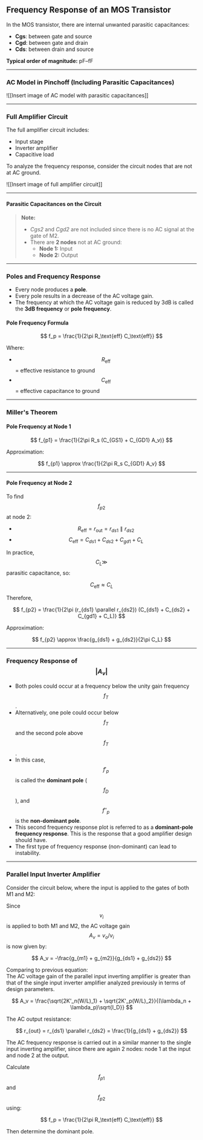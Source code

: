## Frequency Response of an MOS Transistor

In the MOS transistor, there are internal unwanted parasitic capacitances:

- **Cgs**: between gate and source  
- **Cgd**: between gate and drain  
- **Cds**: between drain and source  

**Typical order of magnitude:** pF–fF

---

### AC Model in Pinchoff (Including Parasitic Capacitances)

![[Insert image of AC model with parasitic capacitances]]

---

### Full Amplifier Circuit

The full amplifier circuit includes:
- Input stage
- Inverter amplifier
- Capacitive load

To analyze the frequency response, consider the circuit nodes that are not at AC ground.

![[Insert image of full amplifier circuit]]

---

#### Parasitic Capacitances on the Circuit

> **Note:**  
> - *Cgs2* and *Cgd2* are not included since there is no AC signal at the gate of M2.
> - There are **2 nodes** not at AC ground:  
>   - **Node 1:** Input  
>   - **Node 2:** Output

---

### Poles and Frequency Response

- Every node produces a **pole**.
- Every pole results in a decrease of the AC voltage gain.
- The frequency at which the AC voltage gain is reduced by 3dB is called the **3dB frequency** or **pole frequency**.

#### Pole Frequency Formula

$$
f_p = \frac{1}{2\pi R_\text{eff} C_\text{eff}}
$$

Where:
- $$R_\text{eff}$$ = effective resistance to ground
- $$C_\text{eff}$$ = effective capacitance to ground

---

### Miller's Theorem

#### Pole Frequency at Node 1

$$
f_{p1} = \frac{1}{2\pi R_s (C_{GS1} + C_{GD1} A_v)}
$$

Approximation:

$$
f_{p1} \approx \frac{1}{2\pi R_s C_{GD1} A_v}
$$

---

#### Pole Frequency at Node 2

To find $$f_{p2}$$ at node 2:

- $$R_\text{eff} = r_\text{out} = r_{ds1} \parallel r_{ds2}$$
- $$C_\text{eff} = C_{ds1} + C_{ds2} + C_{gd1} + C_L$$

In practice, $$C_L \gg$$ parasitic capacitance, so:

$$
C_\text{eff} \approx C_L
$$

Therefore,

$$
f_{p2} = \frac{1}{2\pi (r_{ds1} \parallel r_{ds2}) (C_{ds1} + C_{ds2} + C_{gd1} + C_L)}
$$

Approximation:

$$
f_{p2} \approx \frac{g_{ds1} + g_{ds2}}{2\pi C_L}
$$

---

### Frequency Response of $$|A_v|$$

- Both poles could occur at a frequency below the unity gain frequency $$f_T$$.
- Alternatively, one pole could occur below $$f_T$$ and the second pole above $$f_T$$.
- In this case, $$f'_p$$ is called the **dominant pole** ($$f_D$$), and $$f''_p$$ is the **non-dominant pole**.
- This second frequency response plot is referred to as a **dominant-pole frequency response**. This is the response that a good amplifier design should have.
- The first type of frequency response (non-dominant) can lead to instability.

---

### Parallel Input Inverter Amplifier

Consider the circuit below, where the input is applied to the gates of both M1 and M2:

Since $$v_i$$ is applied to both M1 and M2, the AC voltage gain $$A_v = v_o / v_i$$ is now given by:

$$
A_v = -\frac{g_{m1} + g_{m2}}{g_{ds1} + g_{ds2}}
$$

Comparing to previous equation:  
The AC voltage gain of the parallel input inverting amplifier is greater than that of the single input inverter amplifier analyzed previously in terms of design parameters.

$$
A_v = \frac{\sqrt{2K'_n(W/L)_1} + \sqrt{2K'_p(W/L)_2}}{(\lambda_n + \lambda_p)\sqrt{I_D}}
$$

The AC output resistance:

$$
r_{out} = r_{ds1} \parallel r_{ds2} = \frac{1}{g_{ds1} + g_{ds2}}
$$

The AC frequency response is carried out in a similar manner to the single input inverting amplifier, since there are again 2 nodes: node 1 at the input and node 2 at the output.

Calculate $$f_{p1}$$ and $$f_{p2}$$ using:

$$
f_p = \frac{1}{2\pi R_\text{eff} C_\text{eff}}
$$

Then determine the dominant pole.


